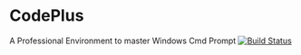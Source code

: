 CodePlus
========
A Professional Environment to master Windows Cmd Prompt [![Build Status](https://travis-ci.org/rbashish/CodePlus.svg?branch=master)](https://travis-ci.org/rbashish/CodePlus)


